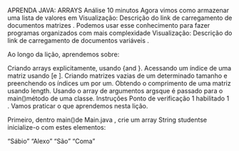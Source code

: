 APRENDA JAVA: ARRAYS
Análise
10 minutos
Agora vimos como armazenar uma lista de valores em
Visualização: Descrição do link de carregamento de documentos
matrizes
. Podemos usar esse conhecimento para fazer programas organizados com mais complexidade
Visualização: Descrição do link de carregamento de documentos
variáveis
.

Ao longo da lição, aprendemos sobre:

Criando arrays explicitamente, usando {and }.
Acessando um índice de uma matriz usando [e ].
Criando matrizes vazias de um determinado tamanho e preenchendo os índices um por um.
Obtendo o comprimento de uma matriz usando length.
Usando o array de argumentos argsque é passado para o main()método de uma classe.
Instruções
Ponto de verificação 1 habilitado
1 .
Vamos praticar o que aprendemos nesta lição.

Primeiro, dentro main()de Main.java , crie um array String studentse inicialize-o com estes elementos:

“Sábio”
“Alexo”
“São”
“Coma”